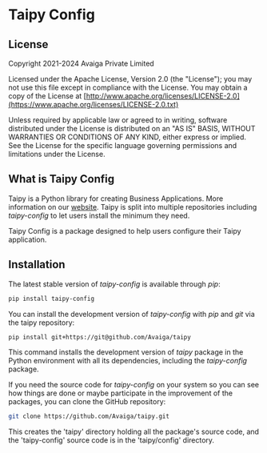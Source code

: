 # Taipy Config

## License

Copyright 2021-2024 Avaiga Private Limited

Licensed under the Apache License, Version 2.0 (the "License"); you may not use this file
except in compliance with the License. You may obtain a copy of the License at
[http://www.apache.org/licenses/LICENSE-2.0](https://www.apache.org/licenses/LICENSE-2.0.txt)

Unless required by applicable law or agreed to in writing, software distributed under the
License is distributed on an "AS IS" BASIS, WITHOUT WARRANTIES OR CONDITIONS OF ANY KIND,
either express or implied. See the License for the specific language governing permissions
and limitations under the License.

## What is Taipy Config

Taipy is a Python library for creating Business Applications. More information on our
[website](https://www.taipy.io). Taipy is split into multiple repositories including *taipy-config*
to let users install the minimum they need.

Taipy Config is a package designed to help users configure their Taipy application.

## Installation

The latest stable version of *taipy-config* is available through *pip*:
```bash
pip install taipy-config
```

You can install the development version of *taipy-config* with *pip* and *git* via the taipy repository:
```bash
pip install git+https://git@github.com/Avaiga/taipy
```

This command installs the development version of *taipy* package in the Python environment with all
its dependencies, including the *taipy-config* package.

If you need the source code for *taipy-config* on your system so you can see how things are done or
maybe participate in the improvement of the packages, you can clone the GitHub repository:

```bash
git clone https://github.com/Avaiga/taipy.git
```

This creates the 'taipy' directory holding all the package's source code, and the 'taipy-config'
source code is in the 'taipy/config' directory.
